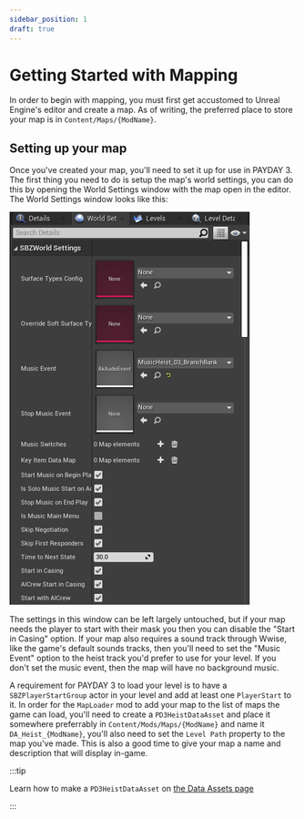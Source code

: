 ```yaml
---
sidebar_position: 1
draft: true
---
```


# Getting Started with Mapping

In order to begin with mapping, you must first get accustomed to Unreal Engine's editor and create a map. As of writing, the preferred place to store your map is in `Content/Maps/{ModName}`.

## Setting up your map

Once you've created your map, you'll need to set it up for use in PAYDAY 3. The first thing you need to do is setup the map's world settings, you can do this by opening the World Settings window with the map open in the editor. The World Settings window looks like this:


![SBZWorldSettings](./world-settings.png)

The settings in this window can be left largely untouched, but if your map needs the player to start with their mask you then you can disable the "Start in Casing" option. If your map also requires a sound track through Wwise, like the game's default sounds tracks, then you'll need to set the "Music Event" option to the heist track you'd prefer to use for your level. If you don't set the music event, then the map will have no background music.

A requirement for PAYDAY 3 to load your level is to have a `SBZPlayerStartGroup` actor in your level and add at least one `PlayerStart` to it.
In order for the `MapLoader` mod to add your map to the list of maps the game can load, you'll need to create a `PD3HeistDataAsset` and place it somewhere preferrably in `Content/Mods/Maps/{ModName}` and name it `DA_Heist_{ModName}`, you'll also need to set the `Level Path` property to the map you've made. This is also a good time to give your map a name and description that will display in-game.

:::tip

Learn how to make a `PD3HeistDataAsset` on [the Data Assets page](/getting-started/data-assets)

:::